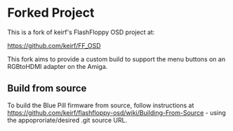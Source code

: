 # Forked Project

This is a fork of keirf's FlashFloppy OSD project at:

https://github.com/keirf/FF_OSD

This fork aims to provide a custom build to support the menu buttons on an RGBtoHDMI adapter on the Amiga.

## Build from source

To build the Blue Pill firmware from source, follow instructions at https://github.com/keirf/flashfloppy-osd/wiki/Building-From-Source - using the appoproriate/desired .git source URL.
